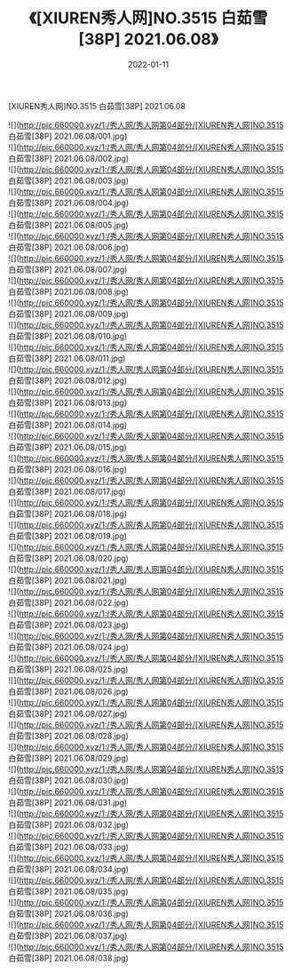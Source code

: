 ﻿---
layout: post
title:  《[XIUREN秀人网]NO.3515 白茹雪[38P] 2021.06.08》
date:   2022-01-11
img: http://pic.660000.xyz/1:/秀人网/秀人网第04部分/[XIUREN秀人网]NO.3515 白茹雪[38P] 2021.06.08/000.jpg
categories: [美女, 清纯, 唯美]
---

[XIUREN秀人网]NO.3515 白茹雪[38P] 2021.06.08

 ![](http://pic.660000.xyz/1:/秀人网/秀人网第04部分/[XIUREN秀人网]NO.3515 白茹雪[38P] 2021.06.08/001.jpg) <br>![](http://pic.660000.xyz/1:/秀人网/秀人网第04部分/[XIUREN秀人网]NO.3515 白茹雪[38P] 2021.06.08/002.jpg) <br>![](http://pic.660000.xyz/1:/秀人网/秀人网第04部分/[XIUREN秀人网]NO.3515 白茹雪[38P] 2021.06.08/003.jpg) <br>![](http://pic.660000.xyz/1:/秀人网/秀人网第04部分/[XIUREN秀人网]NO.3515 白茹雪[38P] 2021.06.08/004.jpg) <br>![](http://pic.660000.xyz/1:/秀人网/秀人网第04部分/[XIUREN秀人网]NO.3515 白茹雪[38P] 2021.06.08/005.jpg) <br>![](http://pic.660000.xyz/1:/秀人网/秀人网第04部分/[XIUREN秀人网]NO.3515 白茹雪[38P] 2021.06.08/006.jpg) <br>![](http://pic.660000.xyz/1:/秀人网/秀人网第04部分/[XIUREN秀人网]NO.3515 白茹雪[38P] 2021.06.08/007.jpg) <br>![](http://pic.660000.xyz/1:/秀人网/秀人网第04部分/[XIUREN秀人网]NO.3515 白茹雪[38P] 2021.06.08/008.jpg) <br>![](http://pic.660000.xyz/1:/秀人网/秀人网第04部分/[XIUREN秀人网]NO.3515 白茹雪[38P] 2021.06.08/009.jpg) <br>![](http://pic.660000.xyz/1:/秀人网/秀人网第04部分/[XIUREN秀人网]NO.3515 白茹雪[38P] 2021.06.08/010.jpg) <br>![](http://pic.660000.xyz/1:/秀人网/秀人网第04部分/[XIUREN秀人网]NO.3515 白茹雪[38P] 2021.06.08/011.jpg) <br>![](http://pic.660000.xyz/1:/秀人网/秀人网第04部分/[XIUREN秀人网]NO.3515 白茹雪[38P] 2021.06.08/012.jpg) <br>![](http://pic.660000.xyz/1:/秀人网/秀人网第04部分/[XIUREN秀人网]NO.3515 白茹雪[38P] 2021.06.08/013.jpg) <br>![](http://pic.660000.xyz/1:/秀人网/秀人网第04部分/[XIUREN秀人网]NO.3515 白茹雪[38P] 2021.06.08/014.jpg) <br>![](http://pic.660000.xyz/1:/秀人网/秀人网第04部分/[XIUREN秀人网]NO.3515 白茹雪[38P] 2021.06.08/015.jpg) <br>![](http://pic.660000.xyz/1:/秀人网/秀人网第04部分/[XIUREN秀人网]NO.3515 白茹雪[38P] 2021.06.08/016.jpg) <br>![](http://pic.660000.xyz/1:/秀人网/秀人网第04部分/[XIUREN秀人网]NO.3515 白茹雪[38P] 2021.06.08/017.jpg) <br>![](http://pic.660000.xyz/1:/秀人网/秀人网第04部分/[XIUREN秀人网]NO.3515 白茹雪[38P] 2021.06.08/018.jpg) <br>![](http://pic.660000.xyz/1:/秀人网/秀人网第04部分/[XIUREN秀人网]NO.3515 白茹雪[38P] 2021.06.08/019.jpg) <br>![](http://pic.660000.xyz/1:/秀人网/秀人网第04部分/[XIUREN秀人网]NO.3515 白茹雪[38P] 2021.06.08/020.jpg) <br>![](http://pic.660000.xyz/1:/秀人网/秀人网第04部分/[XIUREN秀人网]NO.3515 白茹雪[38P] 2021.06.08/021.jpg) <br>![](http://pic.660000.xyz/1:/秀人网/秀人网第04部分/[XIUREN秀人网]NO.3515 白茹雪[38P] 2021.06.08/022.jpg) <br>![](http://pic.660000.xyz/1:/秀人网/秀人网第04部分/[XIUREN秀人网]NO.3515 白茹雪[38P] 2021.06.08/023.jpg) <br>![](http://pic.660000.xyz/1:/秀人网/秀人网第04部分/[XIUREN秀人网]NO.3515 白茹雪[38P] 2021.06.08/024.jpg) <br>![](http://pic.660000.xyz/1:/秀人网/秀人网第04部分/[XIUREN秀人网]NO.3515 白茹雪[38P] 2021.06.08/025.jpg) <br>![](http://pic.660000.xyz/1:/秀人网/秀人网第04部分/[XIUREN秀人网]NO.3515 白茹雪[38P] 2021.06.08/026.jpg) <br>![](http://pic.660000.xyz/1:/秀人网/秀人网第04部分/[XIUREN秀人网]NO.3515 白茹雪[38P] 2021.06.08/027.jpg) <br>![](http://pic.660000.xyz/1:/秀人网/秀人网第04部分/[XIUREN秀人网]NO.3515 白茹雪[38P] 2021.06.08/028.jpg) <br>![](http://pic.660000.xyz/1:/秀人网/秀人网第04部分/[XIUREN秀人网]NO.3515 白茹雪[38P] 2021.06.08/029.jpg) <br>![](http://pic.660000.xyz/1:/秀人网/秀人网第04部分/[XIUREN秀人网]NO.3515 白茹雪[38P] 2021.06.08/030.jpg) <br>![](http://pic.660000.xyz/1:/秀人网/秀人网第04部分/[XIUREN秀人网]NO.3515 白茹雪[38P] 2021.06.08/031.jpg) <br>![](http://pic.660000.xyz/1:/秀人网/秀人网第04部分/[XIUREN秀人网]NO.3515 白茹雪[38P] 2021.06.08/032.jpg) <br>![](http://pic.660000.xyz/1:/秀人网/秀人网第04部分/[XIUREN秀人网]NO.3515 白茹雪[38P] 2021.06.08/033.jpg) <br>![](http://pic.660000.xyz/1:/秀人网/秀人网第04部分/[XIUREN秀人网]NO.3515 白茹雪[38P] 2021.06.08/034.jpg) <br>![](http://pic.660000.xyz/1:/秀人网/秀人网第04部分/[XIUREN秀人网]NO.3515 白茹雪[38P] 2021.06.08/035.jpg) <br>![](http://pic.660000.xyz/1:/秀人网/秀人网第04部分/[XIUREN秀人网]NO.3515 白茹雪[38P] 2021.06.08/036.jpg) <br>![](http://pic.660000.xyz/1:/秀人网/秀人网第04部分/[XIUREN秀人网]NO.3515 白茹雪[38P] 2021.06.08/037.jpg) <br>![](http://pic.660000.xyz/1:/秀人网/秀人网第04部分/[XIUREN秀人网]NO.3515 白茹雪[38P] 2021.06.08/038.jpg) <br>